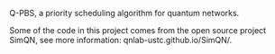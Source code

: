 Q-PBS, a priority scheduling algorithm for quantum networks.

Some of the code in this project comes from the open source project SimQN, see more information: qnlab-ustc.github.io/SimQN/.
